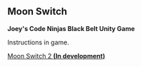 ## Moon Switch

**Joey's Code Ninjas Black Belt Unity Game**

Instructions in game.

[Moon Switch 2 **(In development)**](https://github.com/jthecoder12/MoonSwitch2)
